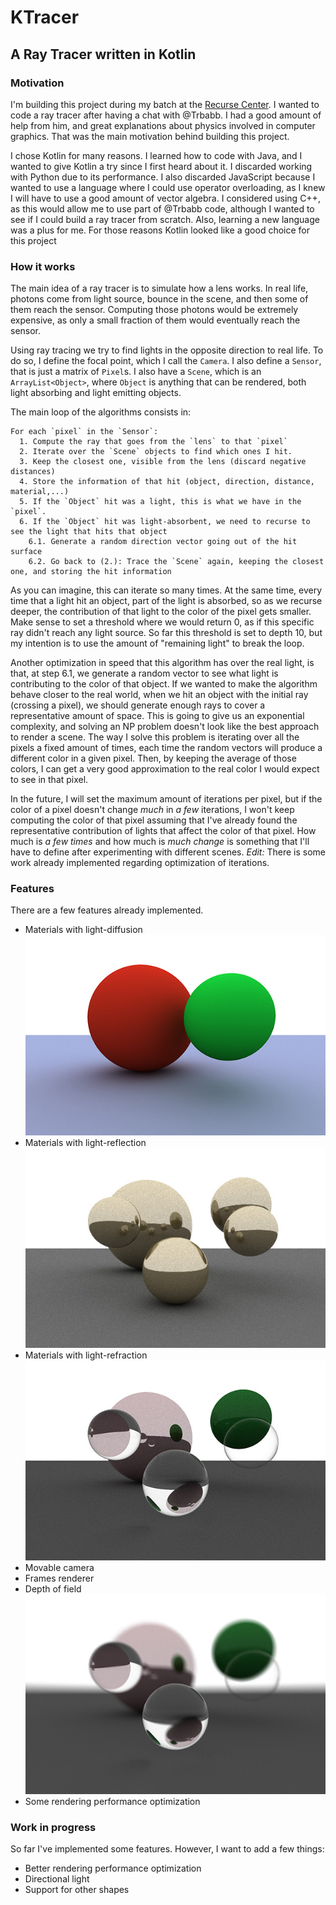 # KTracer
## A Ray Tracer written in Kotlin

### Motivation
I'm building this project during my batch at the [Recurse Center](https://www.recurse.com). I wanted to code a ray tracer after having a chat with @Trbabb. I had a good amount of help from him, and great explanations about physics involved in computer graphics. That was the main motivation behind building this project.

I chose Kotlin for many reasons. I learned how to code with Java, and I wanted to give Kotlin a try since I first heard about it. I discarded working with Python due to its performance. I also discarded JavaScript because I wanted to use a language where I could use operator overloading, as I knew I will have to use a good amount of vector algebra. I considered using C++, as this would allow me to use part of @Trbabb code, although I wanted to see if I could build a ray tracer from scratch. Also, learning a new language was a plus for me. For those reasons Kotlin looked like a good choice for this project

### How it works
The main idea of a ray tracer is to simulate how a lens works. In real life, photons come from light source, bounce in the scene, and then some of them reach the sensor. Computing those photons would be extremely expensive, as only a small fraction of them would eventually reach the sensor.

Using ray tracing we try to find lights in the opposite direction to real life. To do so, I define the focal point, which I call the `Camera`. I also define a `Sensor`, that is just a matrix of `Pixel`s. I also have a `Scene`, which is an `ArrayList<Object>`, where `Object` is anything that can be rendered, both light absorbing and light emitting objects.

The main loop of the algorithms consists in:
```
For each `pixel` in the `Sensor`:
  1. Compute the ray that goes from the `lens` to that `pixel`
  2. Iterate over the `Scene` objects to find which ones I hit.
  3. Keep the closest one, visible from the lens (discard negative distances)
  4. Store the information of that hit (object, direction, distance, material,...)
  5. If the `Object` hit was a light, this is what we have in the `pixel`.
  6. If the `Object` hit was light-absorbent, we need to recurse to see the light that hits that object
    6.1. Generate a random direction vector going out of the hit surface
    6.2. Go back to (2.): Trace the `Scene` again, keeping the closest one, and storing the hit information
```

As you can imagine, this can iterate so many times. At the same time, every time that a light hit an object, part of the light is absorbed, so as we recurse deeper, the contribution of that light to the color of the pixel gets smaller. Make sense to set a threshold where we would return 0, as if this specific ray didn't reach any light source. So far this threshold is set to depth 10, but my intention is to use the amount of "remaining light" to break the loop.

Another optimization in speed that this algorithm has over the real light, is that, at step 6.1, we generate a random vector to see what light is contributing to the color of that object. If we wanted to make the algorithm behave closer to the real world, when we hit an object with the initial ray (crossing a pixel), we should generate enough rays to cover a representative amount of space. This is going to give us an exponential complexity, and solving an NP problem doesn't look like the best approach to render a scene. The way I solve this problem is iterating over all the pixels a fixed amount of times, each time the random vectors will produce a different color in a given pixel. Then, by keeping the average of those colors, I can get a very good approximation to the real color I would expect to see in that pixel.

In the future, I will set the maximum amount of iterations per pixel, but if the color of a pixel doesn't change _much_ in _a few_ iterations, I won't keep computing the color of that pixel assuming that I've already found the representative contribution of lights that affect the color of that pixel. How much is _a few times_ and how much is _much change_ is something that I'll have to define after experimenting with different scenes. *Edit:* There is some work already implemented regarding optimization of iterations.

### Features
There are a few features already implemented.
 * Materials with light-diffusion  
   ![light diffusion](./RENDERS/toReadme/diffusive.jpg)
 * Materials with light-reflection  
   ![light reflection](./RENDERS/toReadme/reflection.jpg)
 * Materials with light-refraction  
   ![light refraction](./RENDERS/toReadme/refraction.jpg)
 * Movable camera
 * Frames renderer
 * Depth of field  
   ![depth of field](./RENDERS/toReadme/dof.jpg)
 * Some rendering performance optimization

### Work in progress
So far I've implemented some features. However, I want to add a few things:
 * Better rendering performance optimization
 * Directional light
 * Support for other shapes
